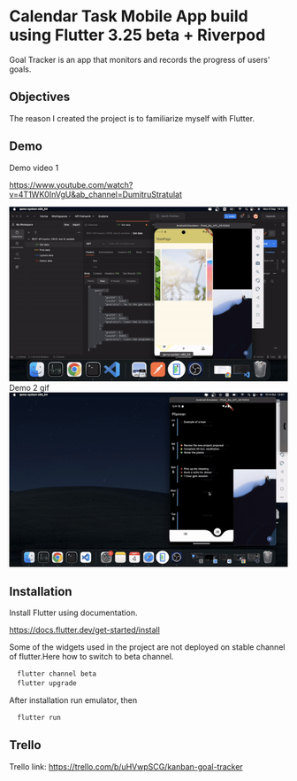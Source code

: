 
# Calendar Task Mobile App build using Flutter 3.25 beta + Riverpod

Goal Tracker is an app that monitors and records the progress of users' goals.




## Objectives

The reason I created the project is to familiarize myself with Flutter.

## Demo

Demo video 1

https://www.youtube.com/watch?v=4T1WK0InVgU&ab_channel=DumitruStratulat

![Demo1](demo.gif)
Demo 2 gif
![Demo2](demo2.gif)

## Installation

Install Flutter using documentation.

https://docs.flutter.dev/get-started/install

Some of the widgets used in the project are not deployed on stable channel of flutter.Here how to switch to beta channel.

```bash
  flutter channel beta
  flutter upgrade
```
After installation run emulator, then

```bash
  flutter run
```

    

## Trello

Trello link: https://trello.com/b/uHVwpSCG/kanban-goal-tracker

